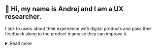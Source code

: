 <!---
Bio: UX researcher excited about Developer Experience – ♾ DevOps, ⚙️ Infrastructure, 🔮 Observability | ex-@GitLab
--->

## 👋 Hi, my name is Andrej and I am a UX researcher. 

I talk to users about their experience with digital products and pass their feedback along to the product teams so they can improve it. 

<!-- I do interviews, surveys, usability tests and many more.  -->

<details>
  <summary>Read more</summary>

### About me
- My background is in Computer Science and Sociology. This pretty obscure combination turned out to be extremely useful at my work. 
- I started my career in 2014 in a consultancy, then moved to a big corporate and later settled in the startup world. It has been more than 7 years now since I started doing UX research and I still love it. Currently, I am excited about Developer Experience, especially IT operations. More details on my [LinkedIn](https://www.linkedin.com/in/andrej-kiripolsk%C3%BD-22042843/).
- I grew up in southern Slovakia. Now I live in the Czech Republic. With my wife, we have two little kids and an evil cat. 
- When the kids fall asleep, I play Dota 2. Recently I realized that I love gardening.

### Trivia
- In MBTI personality type I score between Advocate [INFJ-T](https://www.16personalities.com/infj-personality) and Architect [INTJ-T](https://www.16personalities.com/intj-personality) types. I can relate to both.
- I can blind type in both latin and cyrilic
- My Dota 2 MMR is 2k (means "rather bad")
  
</details>
